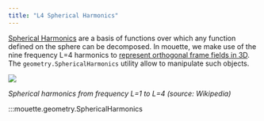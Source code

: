 ```yaml
---
title: "L4 Spherical Harmonics"
---
```


[Spherical Harmonics](https://en.wikipedia.org/wiki/Spherical_harmonics) are a basis of functions over which any function defined on the sphere can be decomposed. In mouette, we make use of the nine frequency L=4 harmonics to [represent orthogonal frame fields in 3D](../03%20-%20Algorithms/Frame%20Fields/03_3dFF.md). The `geometry.SphericalHarmonics` utility allow to manipulate such objects.

![](https://upload.wikimedia.org/wikipedia/commons/thumb/6/62/Spherical_Harmonics.png/300px-Spherical_Harmonics.png)

_Spherical harmonics from frequency L=1 to L=4 (source: Wikipedia)_


:::mouette.geometry.SphericalHarmonics